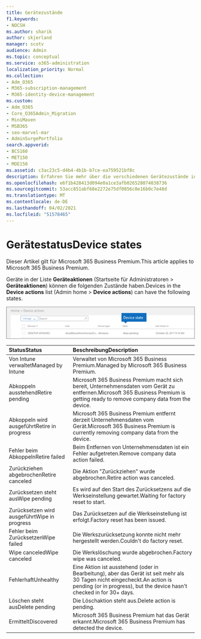 ```yaml
---
title: Gerätezustände
f1.keywords:
- NOCSH
ms.author: sharik
author: skjerland
manager: scotv
audience: Admin
ms.topic: conceptual
ms.service: o365-administration
localization_priority: Normal
ms.collection:
- Adm_O365
- M365-subscription-management
- M365-identity-device-management
ms.custom:
- Adm_O365
- Core_O365Admin_Migration
- MiniMaven
- MSB365
- seo-marvel-mar
- AdminSurgePortfolio
search.appverid:
- BCS160
- MET150
- MOE150
ms.assetid: c3ac23c5-d4b4-4b1b-b7ce-ea759521bf8c
description: Erfahren Sie mehr über die verschiedenen Gerätezustände in der Liste Geräteaktionen in Admin Home in Microsoft 365 Business.
ms.openlocfilehash: e6f1b428413d094e0a1ce3afb026528074038736
ms.sourcegitcommit: 53acc851abf68e2272e75df0856c0e16b0c7e48d
ms.translationtype: MT
ms.contentlocale: de-DE
ms.lasthandoff: 04/02/2021
ms.locfileid: "51578465"
---
```

# <a name="device-states"></a><span data-ttu-id="b023f-103">Gerätestatus</span><span class="sxs-lookup"><span data-stu-id="b023f-103">Device states</span></span>

<span data-ttu-id="b023f-104">Dieser Artikel gilt für Microsoft 365 Business Premium.</span><span class="sxs-lookup"><span data-stu-id="b023f-104">This article applies to Microsoft 365 Business Premium.</span></span>

<span data-ttu-id="b023f-105">Geräte in der Liste **Geräteaktionen** (Startseite für Administratoren \> **Geräteaktionen**) können die folgenden Zustände haben.</span><span class="sxs-lookup"><span data-stu-id="b023f-105">Devices in the **Device actions** list (Admin home \> **Device actions**) can have the following states.</span></span>
  
![In the Device actions list, you can see the Devices states.](../media/a621c47e-45d9-4e1a-beb9-c03254d40c1d.png)
  
|<span data-ttu-id="b023f-107">**Status**</span><span class="sxs-lookup"><span data-stu-id="b023f-107">**Status**</span></span>|<span data-ttu-id="b023f-108">**Beschreibung**</span><span class="sxs-lookup"><span data-stu-id="b023f-108">**Description**</span></span>|
|:-----|:-----|
|<span data-ttu-id="b023f-109">Von Intune verwaltet</span><span class="sxs-lookup"><span data-stu-id="b023f-109">Managed by Intune</span></span>  <br/> |<span data-ttu-id="b023f-110">Verwaltet von Microsoft 365 Business Premium.</span><span class="sxs-lookup"><span data-stu-id="b023f-110">Managed by Microsoft 365 Business Premium.</span></span>  <br/> |
|<span data-ttu-id="b023f-111">Abkoppeln ausstehend</span><span class="sxs-lookup"><span data-stu-id="b023f-111">Retire pending</span></span>  <br/> |<span data-ttu-id="b023f-112">Microsoft 365 Business Premium macht sich bereit, Unternehmensdaten vom Gerät zu entfernen.</span><span class="sxs-lookup"><span data-stu-id="b023f-112">Microsoft 365 Business Premium is getting ready to remove company data from the device.</span></span>  <br/> |
|<span data-ttu-id="b023f-113">Abkoppeln wird ausgeführt</span><span class="sxs-lookup"><span data-stu-id="b023f-113">Retire in progress</span></span>  <br/> |<span data-ttu-id="b023f-114">Microsoft 365 Business Premium entfernt derzeit Unternehmensdaten vom Gerät.</span><span class="sxs-lookup"><span data-stu-id="b023f-114">Microsoft 365 Business Premium is currently removing company data from the device.</span></span>  <br/> |
|<span data-ttu-id="b023f-115">Fehler beim Abkoppeln</span><span class="sxs-lookup"><span data-stu-id="b023f-115">Retire failed</span></span>  <br/> | <span data-ttu-id="b023f-116">Beim Entfernen von Unternehmensdaten ist ein Fehler aufgetreten.</span><span class="sxs-lookup"><span data-stu-id="b023f-116">Remove company data action failed.</span></span>  <br/> |
|<span data-ttu-id="b023f-117">Zurückziehen abgebrochen</span><span class="sxs-lookup"><span data-stu-id="b023f-117">Retire canceled</span></span>  <br/> |<span data-ttu-id="b023f-118">Die Aktion "Zurückziehen" wurde abgebrochen.</span><span class="sxs-lookup"><span data-stu-id="b023f-118">Retire action was canceled.</span></span>  <br/> |
|<span data-ttu-id="b023f-119">Zurücksetzen steht aus</span><span class="sxs-lookup"><span data-stu-id="b023f-119">Wipe pending</span></span>  <br/> |<span data-ttu-id="b023f-120">Es wird auf den Start des Zurücksetzens auf die Werkseinstellung gewartet.</span><span class="sxs-lookup"><span data-stu-id="b023f-120">Waiting for factory reset to start.</span></span>  <br/> |
|<span data-ttu-id="b023f-121">Zurücksetzen wird ausgeführt</span><span class="sxs-lookup"><span data-stu-id="b023f-121">Wipe in progress</span></span>  <br/> |<span data-ttu-id="b023f-122">Das Zurücksetzen auf die Werkseinstellung ist erfolgt.</span><span class="sxs-lookup"><span data-stu-id="b023f-122">Factory reset has been issued.</span></span>  <br/> |
|<span data-ttu-id="b023f-123">Fehler beim Zurücksetzen</span><span class="sxs-lookup"><span data-stu-id="b023f-123">Wipe failed</span></span>  <br/> |<span data-ttu-id="b023f-124">Die Werkszurücksetzung konnte nicht mehr hergestellt werden.</span><span class="sxs-lookup"><span data-stu-id="b023f-124">Couldn't do factory reset.</span></span>  <br/> |
|<span data-ttu-id="b023f-125">Wipe canceled</span><span class="sxs-lookup"><span data-stu-id="b023f-125">Wipe canceled</span></span>  <br/> |<span data-ttu-id="b023f-126">Die Werkslöschung wurde abgebrochen.</span><span class="sxs-lookup"><span data-stu-id="b023f-126">Factory wipe was canceled.</span></span>  <br/> |
|<span data-ttu-id="b023f-127">Fehlerhaft</span><span class="sxs-lookup"><span data-stu-id="b023f-127">Unhealthy</span></span>  <br/> |<span data-ttu-id="b023f-128">Eine Aktion ist ausstehend (oder in Bearbeitung), aber das Gerät ist seit mehr als 30 Tagen nicht eingecheckt.</span><span class="sxs-lookup"><span data-stu-id="b023f-128">An action is pending (or in progress), but the device hasn't checked in for 30+ days.</span></span>  <br/> |
|<span data-ttu-id="b023f-129">Löschen steht aus</span><span class="sxs-lookup"><span data-stu-id="b023f-129">Delete pending</span></span>  <br/> |<span data-ttu-id="b023f-130">Die Löschaktion steht aus.</span><span class="sxs-lookup"><span data-stu-id="b023f-130">Delete action is pending.</span></span>  <br/> |
|<span data-ttu-id="b023f-131">Ermittelt</span><span class="sxs-lookup"><span data-stu-id="b023f-131">Discovered</span></span>  <br/> |<span data-ttu-id="b023f-132">Microsoft 365 Business Premium hat das Gerät erkannt.</span><span class="sxs-lookup"><span data-stu-id="b023f-132">Microsoft 365 Business Premium has detected the device.</span></span>  <br/> |
   

